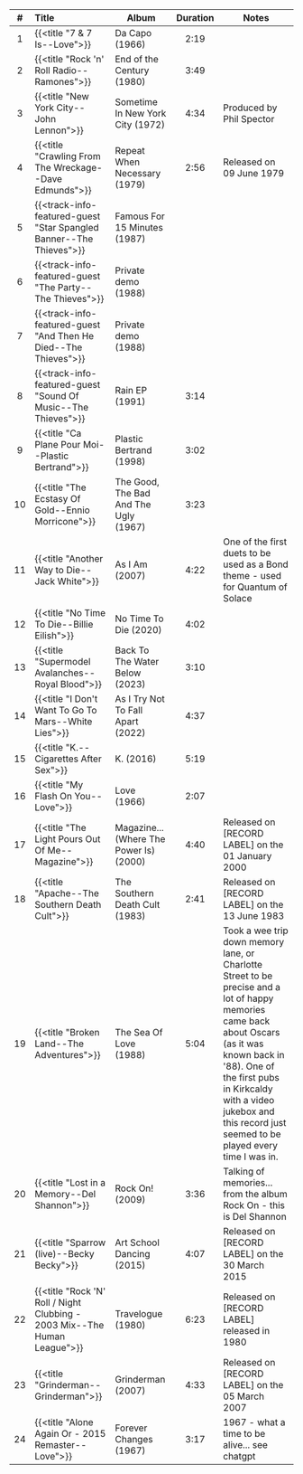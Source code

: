 | #  | Title                                                                     | Album                                   | Duration | Notes                                                                                                                                                                                                                                                                       |
|:--:|:--------------------------------------------------------------------------|-----------------------------------------|:--------:|-----------------------------------------------------------------------------------------------------------------------------------------------------------------------------------------------------------------------------------------------------------------------------|
| 1  | {{<title "7 & 7 Is--Love">}}                                              | Da Capo (1966)                          |   2:19   |                                                                                                                                                                                                                                                                             |
| 2  | {{<title "Rock 'n' Roll Radio--Ramones">}}                                | End of the Century (1980)               |   3:49   |                                                                                                                                                                                                                                                                             |
| 3  | {{<title "New York City--John Lennon">}}                                  | Sometime In New York City (1972)        |   4:34   | Produced by Phil Spector                                                                                                                                                                                                                                                    |
| 4  | {{<title "Crawling From The Wreckage--Dave Edmunds">}}                    | Repeat When Necessary (1979)            |   2:56   | Released on 09 June 1979                                                                                                                                                                                                                                                    |
| 5  | {{<track-info-featured-guest "Star Spangled Banner--The Thieves">}}       | Famous For 15 Minutes (1987)            |          |                                                                                                                                                                                                                                                                             |
| 6  | {{<track-info-featured-guest "The Party--The Thieves">}}                  | Private demo (1988)                     |          |                                                                                                                                                                                                                                                                             |
| 7  | {{<track-info-featured-guest "And Then He Died--The Thieves">}}           | Private demo (1988)                     |          |                                                                                                                                                                                                                                                                             |
| 8  | {{<track-info-featured-guest "Sound Of Music--The Thieves">}}             | Rain EP (1991)                          |   3:14   |                                                                                                                                                                                                                                                                             |
| 9  | {{<title "Ca Plane Pour Moi--Plastic Bertrand">}}                         | Plastic Bertrand (1998)                 |   3:02   |                                                                                                                                                                                                                                                                             |
| 10 | {{<title "The Ecstasy Of Gold--Ennio Morricone">}}                        | The Good, The Bad And The Ugly (1967)   |   3:23   |                                                                                                                                                                                                                                                                             |
| 11 | {{<title "Another Way to Die--Jack White">}}                              | As I Am (2007)                          |   4:22   | One of the first duets to be used as a Bond theme - used for Quantum of Solace                                                                                                                                                                                              |
| 12 | {{<title "No Time To Die--Billie Eilish">}}                               | No Time To Die (2020)                   |   4:02   |                                                                                                                                                                                                                                                                             |
| 13 | {{<title "Supermodel Avalanches--Royal Blood">}}                          | Back To The Water Below  (2023)         |   3:10   |                                                                                                                                                                                                                                                                             |
| 14 | {{<title "I Don't Want To Go To Mars--White Lies">}}                      | As I Try Not To Fall Apart (2022)       |   4:37   |                                                                                                                                                                                                                                                                             |
| 15 | {{<title "K.--Cigarettes After Sex">}}                                    | K. (2016)                               |   5:19   |                                                                                                                                                                                                                                                                             |
| 16 | {{<title "My Flash On You--Love">}}                                       | Love (1966)                             |   2:07   |                                                                                                                                                                                                                                                                             |
| 17 | {{<title "The Light Pours Out Of Me--Magazine">}}                         | Magazine... (Where The Power Is) (2000) |   4:40   | Released on [RECORD LABEL] on the 01 January 2000                                                                                                                                                                                                                           |
| 18 | {{<title "Apache--The Southern Death Cult">}}                             | The Southern Death Cult (1983)          |   2:41   | Released on [RECORD LABEL] on the 13 June 1983                                                                                                                                                                                                                              |
| 19 | {{<title "Broken Land--The Adventures">}}                                 | The Sea Of Love (1988)                  |   5:04   | Took a wee trip down memory lane, or Charlotte Street to be precise and a lot of happy memories came back about Oscars (as it was known back in '88). One of the first pubs in Kirkcaldy with a video jukebox and this record just seemed to be played every time I was in. |
| 20 | {{<title "Lost in a Memory--Del Shannon">}}                               | Rock On! (2009)                         |   3:36   | Talking of memories... from the album Rock On - this is Del Shannon                                                                                                                                                                                                         |
| 21 | {{<title "Sparrow (live)--Becky Becky">}}                                 | Art School Dancing (2015)               |   4:07   | Released on [RECORD LABEL] on the 30 March 2015                                                                                                                                                                                                                             |
| 22 | {{<title "Rock 'N' Roll / Night Clubbing - 2003 Mix--The Human League">}} | Travelogue (1980)                       |   6:23   | Released on [RECORD LABEL] released in 1980                                                                                                                                                                                                                                 |
| 23 | {{<title "Grinderman--Grinderman">}}                                      | Grinderman (2007)                       |   4:33   | Released on [RECORD LABEL] on the 05 March 2007                                                                                                                                                                                                                             |
| 24 | {{<title "Alone Again Or - 2015 Remaster--Love">}}                        | Forever Changes (1967)                  |   3:17   | 1967 - what a time to be alive... see chatgpt                                                                                                                                                                                                                               |

